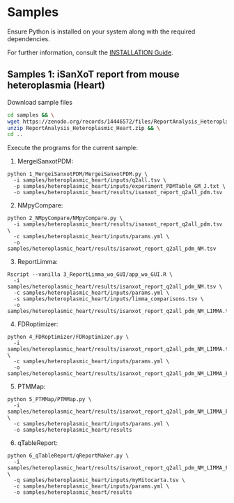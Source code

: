 # Samples

Ensure Python is installed on your system along with the required dependencies.

For further information, consult the [INSTALLATION Guide](INSTALLATION.md).


## Samples 1: iSanXoT report from mouse heteroplasmia (Heart)

Download sample files
```bash
cd samples && \
wget https://zenodo.org/records/14446572/files/ReportAnalysis_Heteroplasmic_Heart.zip?download=1 -O ReportAnalysis_Heteroplasmic_Heart.zip && \
unzip ReportAnalysis_Heteroplasmic_Heart.zip && \
cd ..
```

Execute the programs for the current sample:

1. MergeiSanxotPDM:
```
python 1_MergeiSanxotPDM/MergeiSanxotPDM.py \
  -i samples/heteroplasmic_heart/inputs/q2all.tsv \
  -p samples/heteroplasmic_heart/inputs/experiment_PDMTable_GM_J.txt \
  -o samples/heteroplasmic_heart/results/isanxot_report_q2all_pdm.tsv
```

2. NMpyCompare:
```
python 2_NMpyCompare/NMpyCompare.py \
  -i samples/heteroplasmic_heart/results/isanxot_report_q2all_pdm.tsv \
  -c samples/heteroplasmic_heart/inputs/params.yml \
  -o samples/heteroplasmic_heart/results/isanxot_report_q2all_pdm_NM.tsv
```

3. ReportLimma:
```
Rscript --vanilla 3_ReportLimma_wo_GUI/app_wo_GUI.R \
  -i samples/heteroplasmic_heart/results/isanxot_report_q2all_pdm_NM.tsv \
  -c samples/heteroplasmic_heart/inputs/params.yml \
  -s samples/heteroplasmic_heart/inputs/limma_comparisons.tsv \
  -o samples/heteroplasmic_heart/results/isanxot_report_q2all_pdm_NM_LIMMA.tsv
```

4. FDRoptimizer:
```
python 4_FDRoptimizer/FDRoptimizer.py \
  -i samples/heteroplasmic_heart/results/isanxot_report_q2all_pdm_NM_LIMMA.tsv \
  -c samples/heteroplasmic_heart/inputs/params.yml \
  -o samples/heteroplasmic_heart/results/isanxot_report_q2all_pdm_NM_LIMMA_FDR.tsv
```

5. PTMMap:
```
python 5_PTMMap/PTMMap.py \
  -i samples/heteroplasmic_heart/results/isanxot_report_q2all_pdm_NM_LIMMA_FDR.tsv \
  -c samples/heteroplasmic_heart/inputs/params.yml \
  -o samples/heteroplasmic_heart/results
```

6. qTableReport:
```
python 6_qTableReport/qReportMaker.py \
  -i samples/heteroplasmic_heart/results/isanxot_report_q2all_pdm_NM_LIMMA_FDR.tsv \
  -q samples/heteroplasmic_heart/inputs/myMitocarta.tsv \
  -c samples/heteroplasmic_heart/inputs/params.yml \
  -o samples/heteroplasmic_heart/results
```

